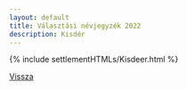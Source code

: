 ```yaml
---
layout: default
title: Választási névjegyzék 2022
description: Kisdér
---
```


{% include settlementHTMLs/Kisdeer.html %}

[Vissza](./)